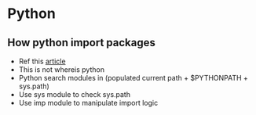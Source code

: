 # Python

## How python import packages
* Ref this [article](https://leemendelowitz.github.io/blog/how-does-python-find-packages.html)
* This is not whereis python
* Python search modules in (populated current path + $PYTHONPATH + sys.path)
* Use sys module to check sys.path
* Use imp module to manipulate import logic
